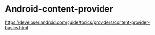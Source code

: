# Android-content-provider
https://developer.android.com/guide/topics/providers/content-provider-basics.html
